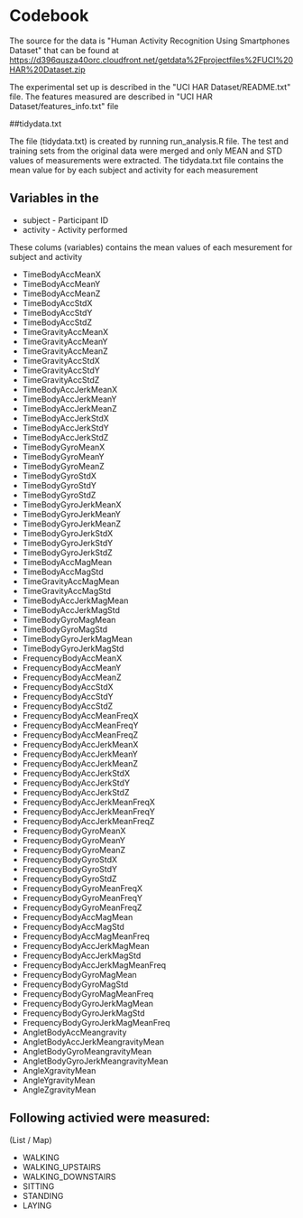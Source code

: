 # Codebook

The source for the data is "Human Activity Recognition Using Smartphones Dataset" that can be found at https://d396qusza40orc.cloudfront.net/getdata%2Fprojectfiles%2FUCI%20HAR%20Dataset.zip

The experimental set up is described in the "UCI HAR Dataset/README.txt" file. The features measured are described in "UCI HAR Dataset/features_info.txt" file

##tidydata.txt
 
The file (tidydata.txt) is created by running run_analysis.R file. The test and training sets from the original data were merged and only MEAN and STD values of measurements were extracted. The tidydata.txt file contains the mean value for by each subject and activity for each measurement


## Variables in the 

* subject - Participant ID
* activity - Activity performed

These colums (variables) contains the mean values of each mesurement for subject and activity
* TimeBodyAccMeanX
* TimeBodyAccMeanY
* TimeBodyAccMeanZ
* TimeBodyAccStdX
* TimeBodyAccStdY
* TimeBodyAccStdZ
* TimeGravityAccMeanX
* TimeGravityAccMeanY
* TimeGravityAccMeanZ
* TimeGravityAccStdX
* TimeGravityAccStdY
* TimeGravityAccStdZ
* TimeBodyAccJerkMeanX
* TimeBodyAccJerkMeanY
* TimeBodyAccJerkMeanZ
* TimeBodyAccJerkStdX
* TimeBodyAccJerkStdY
* TimeBodyAccJerkStdZ
* TimeBodyGyroMeanX
* TimeBodyGyroMeanY
* TimeBodyGyroMeanZ
* TimeBodyGyroStdX
* TimeBodyGyroStdY
* TimeBodyGyroStdZ
* TimeBodyGyroJerkMeanX
* TimeBodyGyroJerkMeanY
* TimeBodyGyroJerkMeanZ
* TimeBodyGyroJerkStdX
* TimeBodyGyroJerkStdY
* TimeBodyGyroJerkStdZ
* TimeBodyAccMagMean
* TimeBodyAccMagStd
* TimeGravityAccMagMean
* TimeGravityAccMagStd
* TimeBodyAccJerkMagMean
* TimeBodyAccJerkMagStd
* TimeBodyGyroMagMean
* TimeBodyGyroMagStd
* TimeBodyGyroJerkMagMean
* TimeBodyGyroJerkMagStd
* FrequencyBodyAccMeanX
* FrequencyBodyAccMeanY
* FrequencyBodyAccMeanZ
* FrequencyBodyAccStdX
* FrequencyBodyAccStdY
* FrequencyBodyAccStdZ
* FrequencyBodyAccMeanFreqX
* FrequencyBodyAccMeanFreqY
* FrequencyBodyAccMeanFreqZ
* FrequencyBodyAccJerkMeanX
* FrequencyBodyAccJerkMeanY
* FrequencyBodyAccJerkMeanZ
* FrequencyBodyAccJerkStdX
* FrequencyBodyAccJerkStdY
* FrequencyBodyAccJerkStdZ
* FrequencyBodyAccJerkMeanFreqX
* FrequencyBodyAccJerkMeanFreqY
* FrequencyBodyAccJerkMeanFreqZ
* FrequencyBodyGyroMeanX
* FrequencyBodyGyroMeanY
* FrequencyBodyGyroMeanZ
* FrequencyBodyGyroStdX
* FrequencyBodyGyroStdY
* FrequencyBodyGyroStdZ
* FrequencyBodyGyroMeanFreqX
* FrequencyBodyGyroMeanFreqY
* FrequencyBodyGyroMeanFreqZ
* FrequencyBodyAccMagMean
* FrequencyBodyAccMagStd
* FrequencyBodyAccMagMeanFreq
* FrequencyBodyAccJerkMagMean
* FrequencyBodyAccJerkMagStd
* FrequencyBodyAccJerkMagMeanFreq
* FrequencyBodyGyroMagMean
* FrequencyBodyGyroMagStd
* FrequencyBodyGyroMagMeanFreq
* FrequencyBodyGyroJerkMagMean
* FrequencyBodyGyroJerkMagStd
* FrequencyBodyGyroJerkMagMeanFreq
* AngletBodyAccMeangravity
* AngletBodyAccJerkMeangravityMean
* AngletBodyGyroMeangravityMean
* AngletBodyGyroJerkMeangravityMean
* AngleXgravityMean
* AngleYgravityMean
* AngleZgravityMean

## Following activied were measured:
(List / Map)

* WALKING
* WALKING_UPSTAIRS
* WALKING_DOWNSTAIRS
* SITTING
* STANDING
* LAYING


